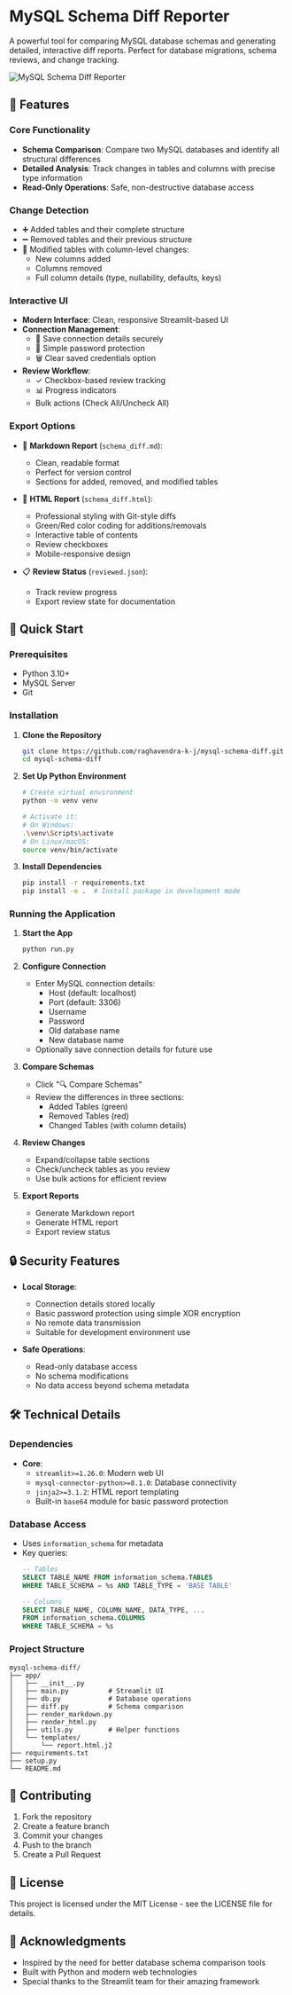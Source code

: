 # MySQL Schema Diff Reporter

A powerful tool for comparing MySQL database schemas and generating detailed, interactive diff reports. Perfect for database migrations, schema reviews, and change tracking.

![MySQL Schema Diff Reporter](https://raw.githubusercontent.com/raghavendra-k-j/mysql-schema-diff/main/docs/images/preview.png)

## 🌟 Features

### Core Functionality
- **Schema Comparison**: Compare two MySQL databases and identify all structural differences
- **Detailed Analysis**: Track changes in tables and columns with precise type information
- **Read-Only Operations**: Safe, non-destructive database access

### Change Detection
- ➕ Added tables and their complete structure
- ➖ Removed tables and their previous structure
- 📝 Modified tables with column-level changes:
  - New columns added
  - Columns removed
  - Full column details (type, nullability, defaults, keys)

### Interactive UI
- **Modern Interface**: Clean, responsive Streamlit-based UI
- **Connection Management**:
  - 💾 Save connection details securely
  - 🔐 Simple password protection
  - 🗑️ Clear saved credentials option
- **Review Workflow**:
  - ✓ Checkbox-based review tracking
  - 📊 Progress indicators
  - Bulk actions (Check All/Uncheck All)

### Export Options
- 📄 **Markdown Report** (`schema_diff.md`):
  - Clean, readable format
  - Perfect for version control
  - Sections for added, removed, and modified tables
  
- 🎨 **HTML Report** (`schema_diff.html`):
  - Professional styling with Git-style diffs
  - Green/Red color coding for additions/removals
  - Interactive table of contents
  - Review checkboxes
  - Mobile-responsive design
  
- 📋 **Review Status** (`reviewed.json`):
  - Track review progress
  - Export review state for documentation

## 🚀 Quick Start

### Prerequisites
- Python 3.10+
- MySQL Server
- Git

### Installation

1. **Clone the Repository**
   ```bash
   git clone https://github.com/raghavendra-k-j/mysql-schema-diff.git
   cd mysql-schema-diff
   ```

2. **Set Up Python Environment**
   ```bash
   # Create virtual environment
   python -m venv venv
   
   # Activate it:
   # On Windows:
   .\venv\Scripts\activate
   # On Linux/macOS:
   source venv/bin/activate
   ```

3. **Install Dependencies**
   ```bash
   pip install -r requirements.txt
   pip install -e .  # Install package in development mode
   ```

### Running the Application

1. **Start the App**
   ```bash
   python run.py
   ```

2. **Configure Connection**
   - Enter MySQL connection details:
     - Host (default: localhost)
     - Port (default: 3306)
     - Username
     - Password
     - Old database name
     - New database name
   - Optionally save connection details for future use

3. **Compare Schemas**
   - Click "🔍 Compare Schemas"
   - Review the differences in three sections:
     - Added Tables (green)
     - Removed Tables (red)
     - Changed Tables (with column details)

4. **Review Changes**
   - Expand/collapse table sections
   - Check/uncheck tables as you review
   - Use bulk actions for efficient review

5. **Export Reports**
   - Generate Markdown report
   - Generate HTML report
   - Export review status

## 🔒 Security Features

- **Local Storage**:
  - Connection details stored locally
  - Basic password protection using simple XOR encryption
  - No remote data transmission
  - Suitable for development environment use

- **Safe Operations**:
  - Read-only database access
  - No schema modifications
  - No data access beyond schema metadata

## 🛠️ Technical Details

### Dependencies
- **Core**:
  - `streamlit>=1.26.0`: Modern web UI
  - `mysql-connector-python>=8.1.0`: Database connectivity
  - `jinja2>=3.1.2`: HTML report templating
  - Built-in `base64` module for basic password protection

### Database Access
- Uses `information_schema` for metadata
- Key queries:
  ```sql
  -- Tables
  SELECT TABLE_NAME FROM information_schema.TABLES 
  WHERE TABLE_SCHEMA = %s AND TABLE_TYPE = 'BASE TABLE'

  -- Columns
  SELECT TABLE_NAME, COLUMN_NAME, DATA_TYPE, ...
  FROM information_schema.COLUMNS 
  WHERE TABLE_SCHEMA = %s
  ```

### Project Structure
```
mysql-schema-diff/
├── app/
│   ├── __init__.py
│   ├── main.py          # Streamlit UI
│   ├── db.py            # Database operations
│   ├── diff.py          # Schema comparison
│   ├── render_markdown.py
│   ├── render_html.py
│   ├── utils.py         # Helper functions
│   └── templates/
│       └── report.html.j2
├── requirements.txt
├── setup.py
└── README.md
```

## 📝 Contributing

1. Fork the repository
2. Create a feature branch
3. Commit your changes
4. Push to the branch
5. Create a Pull Request

## 📄 License

This project is licensed under the MIT License - see the LICENSE file for details.

## 🙏 Acknowledgments

- Inspired by the need for better database schema comparison tools
- Built with Python and modern web technologies
- Special thanks to the Streamlit team for their amazing framework
